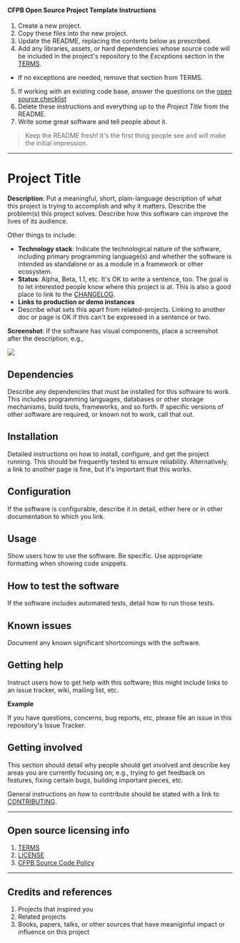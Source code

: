 <!-- start-instructions-->
#### CFPB Open Source Project Template Instructions

1. Create a new project.
2. Copy these files into the new project.
3. Update the README, replacing the contents below as prescribed.
4. Add any libraries, assets, or hard dependencies whose source code will be included
   in the project's repository to the _Exceptions_ section in the [TERMS](TERMS.md).
  - If no exceptions are needed, remove that section from TERMS.
5. If working with an existing code base, answer the questions on the [open source checklist](opensource-checklist.md) 
6. Delete these instructions and everything up to the _Project Title_ from the README.
7. Write some great software and tell people about it.

> Keep the README fresh! It's the first thing people see and will make the initial impression.

----
<!-- end-instructions-->

<!-- start-title -->
# Project Title
<!-- end-title -->

<!-- start-description -->
**Description**:  Put a meaningful, short, plain-language description of what
this project is trying to accomplish and why it matters. 
Describe the problem(s) this project solves.
Describe how this software can improve the lives of its audience.

Other things to include:

  - **Technology stack**: Indicate the technological nature of the software, including primary programming language(s) and whether the software is intended as standalone or as a module in a framework or other ecosystem.
  - **Status**:  Alpha, Beta, 1.1, etc. It's OK to write a sentence, too. The goal is to let interested people know where this project is at. This is also a good place to link to the [CHANGELOG](CHANGELOG.md).
  - **Links to production or demo instances**
  - Describe what sets this apart from related-projects. Linking to another doc or page is OK if this can't be expressed in a sentence or two.
<!-- end-description -->

<!-- start-screenshot -->
**Screenshot**: If the software has visual components, place a screenshot after the description; e.g.,

![](https://raw.githubusercontent.com/cfpb/open-source-project-template/master/screenshot.png)
<!-- end-screenshot -->

<!-- start-dependencies -->
## Dependencies

Describe any dependencies that must be installed for this software to work. 
This includes programming languages, databases or other storage mechanisms, build tools, frameworks, and so forth.
If specific versions of other software are required, or known not to work, call that out.
<!-- end-dependencies -->

<!-- start-installation -->
## Installation

Detailed instructions on how to install, configure, and get the project running.
This should be frequently tested to ensure reliability. Alternatively, a link to
another page is fine, but it's important that this works.
<!-- end-installation -->

<!-- start-configuration -->
## Configuration

If the software is configurable, describe it in detail, either here or in other documentation to which you link.
<!-- end-configuration -->

<!-- start-usage -->
## Usage

Show users how to use the software. 
Be specific. 
Use appropriate formatting when showing code snippets.
<!-- end-usage -->

<!-- start-testing -->
## How to test the software

If the software includes automated tests, detail how to run those tests.
<!-- end-testing -->

<!-- start-issues -->
## Known issues

Document any known significant shortcomings with the software.
<!-- end-issues -->

<!-- start-help -->
## Getting help

Instruct users how to get help with this software; this might include links to an issue tracker, wiki, mailing list, etc.

**Example**

If you have questions, concerns, bug reports, etc, please file an issue in this repository's Issue Tracker.
<!-- end-help -->

<!-- start-involved -->
## Getting involved

This section should detail why people should get involved and describe key areas you are
currently focusing on; e.g., trying to get feedback on features, fixing certain bugs, building
important pieces, etc.

General instructions on _how_ to contribute should be stated with a link to [CONTRIBUTING](CONTRIBUTING.md).
<!-- end-involved -->

<!-- start-licensing -->
----

## Open source licensing info
1. [TERMS](TERMS.md)
2. [LICENSE](LICENSE)
3. [CFPB Source Code Policy](https://github.com/cfpb/source-code-policy/)
<!-- end-licensing -->

<!-- start-credits -->
----
## Credits and references

1. Projects that inspired you
2. Related projects
3. Books, papers, talks, or other sources that have meaniginful impact or influence on this project 
<!-- end-credits -->